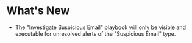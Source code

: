 # What's New

- The "Investigate Suspicious Email" playbook will only be visible and executable for unresolved alerts of the "Suspicious Email" type.